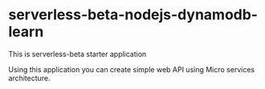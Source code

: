 # serverless-beta-nodejs-dynamodb-learn
This is serverless-beta starter application

Using this application you can create simple web API using Micro services architecture.   
